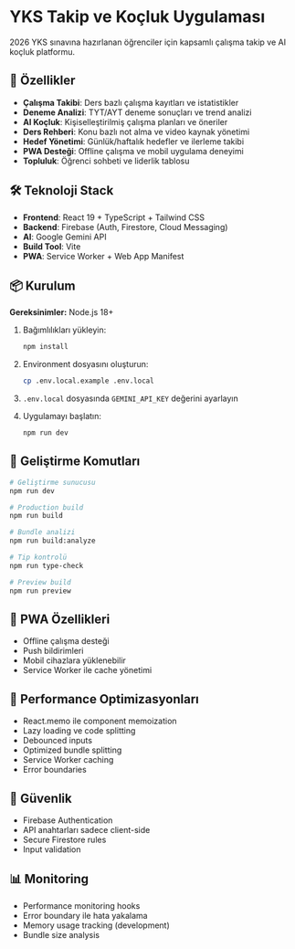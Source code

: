 # YKS Takip ve Koçluk Uygulaması

2026 YKS sınavına hazırlanan öğrenciler için kapsamlı çalışma takip ve AI koçluk platformu.

## 🚀 Özellikler

- **Çalışma Takibi**: Ders bazlı çalışma kayıtları ve istatistikler
- **Deneme Analizi**: TYT/AYT deneme sonuçları ve trend analizi
- **AI Koçluk**: Kişiselleştirilmiş çalışma planları ve öneriler
- **Ders Rehberi**: Konu bazlı not alma ve video kaynak yönetimi
- **Hedef Yönetimi**: Günlük/haftalık hedefler ve ilerleme takibi
- **PWA Desteği**: Offline çalışma ve mobil uygulama deneyimi
- **Topluluk**: Öğrenci sohbeti ve liderlik tablosu

## 🛠️ Teknoloji Stack

- **Frontend**: React 19 + TypeScript + Tailwind CSS
- **Backend**: Firebase (Auth, Firestore, Cloud Messaging)
- **AI**: Google Gemini API
- **Build Tool**: Vite
- **PWA**: Service Worker + Web App Manifest

## 📦 Kurulum

**Gereksinimler:** Node.js 18+

1. Bağımlılıkları yükleyin:
   ```bash
   npm install
   ```

2. Environment dosyasını oluşturun:
   ```bash
   cp .env.local.example .env.local
   ```

3. `.env.local` dosyasında `GEMINI_API_KEY` değerini ayarlayın

4. Uygulamayı başlatın:
   ```bash
   npm run dev
   ```

## 🔧 Geliştirme Komutları

```bash
# Geliştirme sunucusu
npm run dev

# Production build
npm run build

# Bundle analizi
npm run build:analyze

# Tip kontrolü
npm run type-check

# Preview build
npm run preview
```

## 📱 PWA Özellikleri

- Offline çalışma desteği
- Push bildirimleri
- Mobil cihazlara yüklenebilir
- Service Worker ile cache yönetimi

## 🎯 Performance Optimizasyonları

- React.memo ile component memoization
- Lazy loading ve code splitting
- Debounced inputs
- Optimized bundle splitting
- Service Worker caching
- Error boundaries

## 🔐 Güvenlik

- Firebase Authentication
- API anahtarları sadece client-side
- Secure Firestore rules
- Input validation

## 📊 Monitoring

- Performance monitoring hooks
- Error boundary ile hata yakalama
- Memory usage tracking (development)
- Bundle size analysis
